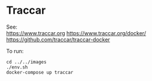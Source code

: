 # Traccar

See:  
https://www.traccar.org
https://www.traccar.org/docker/
https://github.com/traccar/traccar-docker

To run:
```
cd ../../images
./env.sh
docker-compose up traccar
```
